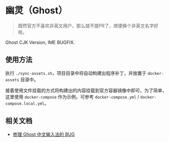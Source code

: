 # 幽灵（Ghost）

> 既然官方不喜欢非英文用户，那么就不提PR了，顺便换个非英文名字好啦。

Ghost CJK Version, IME BUGFIX.

## 使用方法

执行 `./sync-assets.sh`，项目目录中将自动构建出程序补丁，并放置于 `docker-assets` 目录中。

接着使用文件挂载的方式将构建出的内容挂载到官方容器镜像中即可，为了简单，这里使用 `docker-compose` 作为示例，可参考 `docker-compose.yml` / `docker-compose.local.yml`。

## 相关文档

- [修理 Ghost 中文输入法的 BUG](https://soulteary.com/2020/01/19/bugfix-for-ghost-editor-cjk-input.html)
